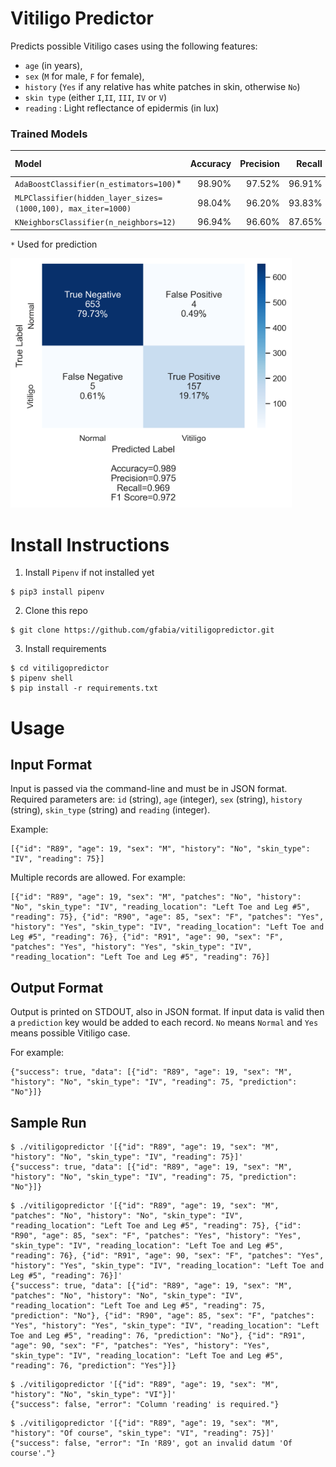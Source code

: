# Vitiligo Predictor

Predicts possible Vitiligo cases using the following features:
- `age` (in years),
- `sex` (`M` for male, `F` for female),
- `history` (`Yes` if any relative has white patches in skin, otherwise `No`)
- `skin type` (either `I`,`II`, `III`, `IV` or `V`)
- `reading` : Light reflectance of epidermis (in lux)
  
### Trained Models

| Model | Accuracy | Precision | Recall | F1-Score |
| :---  | ---:     |  ---:     | ---:   | ---:     |
| `AdaBoostClassifier(n_estimators=100)`* | 98.90% | 97.52% | 96.91% | 97.21% |
| `MLPClassifier(hidden_layer_sizes=(1000,100), max_iter=1000)` | 98.04% | 96.20% | 93.83% | 95.00% |
| `KNeighborsClassifier(n_neighbors=12)` | 96.94% | 96.60% | 87.65% | 91.91% |

`*` Used for prediction

<img src="confusion-matrix-adaboost.png" alt="Confusion Matrix (AdaBoost model)" width="450">

# Install Instructions

1. Install `Pipenv` if not  installed yet
```
$ pip3 install pipenv 
```
2. Clone this repo
```
$ git clone https://github.com/gfabia/vitiligopredictor.git
```
3. Install requirements

```
$ cd vitiligopredictor
$ pipenv shell
$ pip install -r requirements.txt
```

# Usage

## Input Format
Input is passed via the command-line and must be in JSON format. 
Required parameters are: `id` (string), `age` (integer), `sex` (string),  `history` (string), `skin_type` (string) and `reading` (integer).

Example:
```
[{"id": "R89", "age": 19, "sex": "M", "history": "No", "skin_type": "IV", "reading": 75}]
```

Multiple records are allowed. 
For example:

```
[{"id": "R89", "age": 19, "sex": "M", "patches": "No", "history": "No", "skin_type": "IV", "reading_location": "Left Toe and Leg #5", "reading": 75}, {"id": "R90", "age": 85, "sex": "F", "patches": "Yes", "history": "Yes", "skin_type": "IV", "reading_location": "Left Toe and Leg #5", "reading": 76}, {"id": "R91", "age": 90, "sex": "F", "patches": "Yes", "history": "Yes", "skin_type": "IV", "reading_location": "Left Toe and Leg #5", "reading": 76}]
```

## Output Format
Output is printed on STDOUT, also in JSON format. 
If input data is valid then a `prediction` key would be added to each record. `No` means `Normal` and `Yes` means possible Vitiligo case.

For example:

```
{"success": true, "data": [{"id": "R89", "age": 19, "sex": "M", "history": "No", "skin_type": "IV", "reading": 75, "prediction": "No"}]}
```

## Sample Run

```
$ ./vitiligopredictor '[{"id": "R89", "age": 19, "sex": "M", "history": "No", "skin_type": "IV", "reading": 75}]'
{"success": true, "data": [{"id": "R89", "age": 19, "sex": "M", "history": "No", "skin_type": "IV", "reading": 75, "prediction": "No"}]}
```

```
$ ./vitiligopredictor '[{"id": "R89", "age": 19, "sex": "M", "patches": "No", "history": "No", "skin_type": "IV", "reading_location": "Left Toe and Leg #5", "reading": 75}, {"id": "R90", "age": 85, "sex": "F", "patches": "Yes", "history": "Yes", "skin_type": "IV", "reading_location": "Left Toe and Leg #5", "reading": 76}, {"id": "R91", "age": 90, "sex": "F", "patches": "Yes", "history": "Yes", "skin_type": "IV", "reading_location": "Left Toe and Leg #5", "reading": 76}]'
{"success": true, "data": [{"id": "R89", "age": 19, "sex": "M", "patches": "No", "history": "No", "skin_type": "IV", "reading_location": "Left Toe and Leg #5", "reading": 75, "prediction": "No"}, {"id": "R90", "age": 85, "sex": "F", "patches": "Yes", "history": "Yes", "skin_type": "IV", "reading_location": "Left Toe and Leg #5", "reading": 76, "prediction": "No"}, {"id": "R91", "age": 90, "sex": "F", "patches": "Yes", "history": "Yes", "skin_type": "IV", "reading_location": "Left Toe and Leg #5", "reading": 76, "prediction": "Yes"}]}
```

```
$ ./vitiligopredictor '[{"id": "R89", "age": 19, "sex": "M", "history": "No", "skin_type": "VI"}]'
{"success": false, "error": "Column 'reading' is required."}
```

```
$ ./vitiligopredictor '[{"id": "R89", "age": 19, "sex": "M", "history": "Of course", "skin_type": "VI", "reading": 75}]'
{"success": false, "error": "In 'R89', got an invalid datum 'Of course'."}
```

